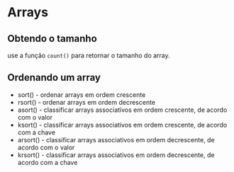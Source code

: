 # Arrays

## Obtendo o tamanho

use a função `count()` para retornar o tamanho do array.

## Ordenando um array

- sort() - ordenar arrays em ordem crescente
- rsort() - ordenar arrays em ordem decrescente
- asort() - classificar arrays associativos em ordem crescente, de acordo com o valor
- ksort() - classificar arrays associativos em ordem crescente, de acordo com a chave
- arsort() - classificar arrays associativos em ordem decrescente, de acordo com o valor
- krsort() - classificar arrays associativos em ordem decrescente, de acordo com a chave

